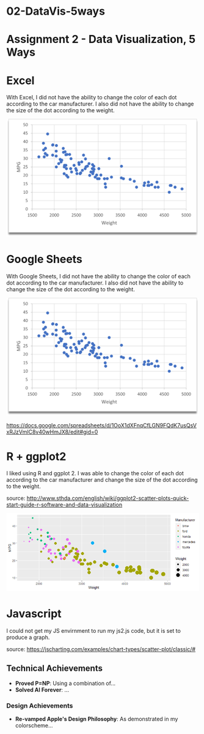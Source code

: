 # 02-DataVis-5ways

Assignment 2 - Data Visualization, 5 Ways  
===

# Excel

With Excel, I did not have the ability to change the color of each dot according to the car manufacturer. I also did not have the ability to change the size of the dot according to the weight.

![ExcelGraph](img/excelGraph.png)

# Google Sheets

With Google Sheets, I did not have the ability to change the color of each dot according to the car manufacturer. I also did not have the ability to change the size of the dot according to the weight.

![GoogleSheets](img/excelGraph.png)

https://docs.google.com/spreadsheets/d/1OoX1dXFnqCfLGN9FQdK7usQsVxRJzVmlC8v40wHmJX8/edit#gid=0


# R + ggplot2 

I liked using R and ggplot 2. I was able to change the color of each dot according to the car manufacturer and change the size of the dot according to the weight.

source: http://www.sthda.com/english/wiki/ggplot2-scatter-plots-quick-start-guide-r-software-and-data-visualization

![ggplot2](img/Rplot02.png)

# Javascript

I could not get my JS envirnment to run my js2.js code, but it is set to produce a graph.

source: https://jscharting.com/examples/chart-types/scatter-plot/classic/#



## Technical Achievements
- **Proved P=NP**: Using a combination of...
- **Solved AI Forever**: ...

### Design Achievements
- **Re-vamped Apple's Design Philosophy**: As demonstrated in my colorscheme...
